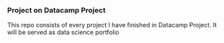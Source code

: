 ### Project on Datacamp Project

This repo consists of every project I have finished in Datacamp Project. It will be served as data science portfolio